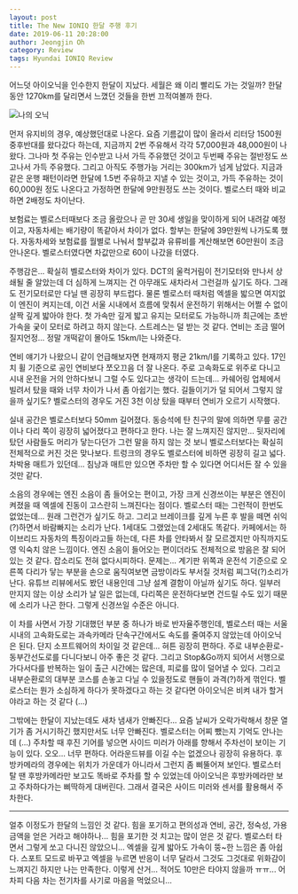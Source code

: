 ```yaml
---
layout: post
title: The New IONIQ 한달 주행 후기
date: 2019-06-11 20:28:00
author: Jeongjin Oh
category: Review
tags: Hyundai IONIQ Review
---
```


어느덧 아이오닉을 인수한지 한달이 지났다. 세월은 왜 이리 빨리도 가는 것일까? 한달동안 1270km를 달리면서 느꼈던 것들을 한번 끄적여볼까 한다.

![나의 오닉](/images/2019-6-11-Review-About-IONIQ/1.jpg)

먼저 유지비의 경우, 예상했던대로 나온다. 요즘 기름값이 많이 올라서 리터당 1500원 중후반대를 왔다갔다 하는데, 지금까지 2번 주유해서 각각 57,000원과 48,000원이 나왔다. 그나마 첫 주유는 인수받고 나서 가득 주유했던 것이고 두번째 주유는 절반정도 쓰고나서 가득 주유했다. 그리고 아직도 주행가능 거리는 300km가 넘게 남았다. 지금과 같은 운행 패턴이라면 한달에 1.5번 주유하고 지낼 수 있는 것이고, 가득 주유하는 것이 60,000원 정도 나온다고 가정하면 한달에 9만원정도 쓰는 것이다. 벨로스터 때와 비교하면 2배정도 차이난다.

보험료는 벨로스터때보다 조금 올랐으나 곧 만 30세 생일을 맞이하게 되어 내려갈 예정이고, 자동차세는 배기량이 똑같아서 차이가 없다. 할부는 한달에 39만원씩 나가도록 했다. 자동차세와 보험료를 월별로 나눠서 할부값과 유류비를 계산해보면 60만원이 조금 안나온다. 벨로스터였다면 차값만으로 60이 나갔을 터였다.

주행감은... 확실히 벨로스터와 차이가 있다. DCT의 울컥거림이 전기모터와 만나서 상쇄될 줄 알았는데 더 심하게 느껴지는 건 아무래도 새차라서 그런걸까 싶기도 하다. 그래도 전기모터로만 다닐 땐 굉장히 부드럽다. 물론 벨로스터 때처럼 엑셀을 밟으면 여지없이 엔진이 켜지는데, 이건 서울 시내에서 흐름에 맞춰서 운전하기 위해서는 어쩔 수 없이 살짝 깊게 밟아야 한다. 첫 가속만 깊게 밟고 유지는 모터로도 가능하니까 최근에는 초반 가속을 궂이 모터로 하려고 하지 않는다. 스트레스는 덜 받는 것 같다. 연비는 조금 떨어질지언정... 정말 개떡같이 몰아도 15km/l는 나와준다.

연비 얘기가 나왔으니 같이 언급해보자면 현재까지 평균 21km/l를 기록하고 있다. 17인치 휠 기준으로 공인 연비보다 쪼오끄음 더 잘 나온다. 주로 고속화도로 위주로 다니고 시내 운전을 거의 안하다보니 그럴 수도 있다고는 생각이 드는데... 카쉐어링 업체에서 빌려서 탔을 때와 너무 차이가 나서 좀 아쉽기는 했다. 길들이기가 덜 되어서 그렇지 않을까 싶기도? 벨로스터의 경우도 거진 3천 이상 탔을 때부터 연비가 오르기 시작했다.

실내 공간은 벨로스터보다 50mm 길어졌다. 동승석에 탄 친구의 말에 의하면 무릎 공간이나 다리 쪽이 굉장히 넓어졌다고 편하다고 한다. 나는 잘 느껴지진 않지만... 뒷자리에 탔던 사람들도 머리가 닿는다던가 그런 말을 하지 않는 것 보니 벨로스터보다는 확실히 전체적으로 커진 것은 맞나보다. 트렁크의 경우도 벨로스터에 비하면 굉장히 길고 넓다. 차박용 매트가 있던데... 침낭과 매트만 있으면 주차만 할 수 있다면 어디서든 잘 수 있을 것만 같다.

소음의 경우에는 엔진 소음이 좀 들어오는 편이고, 가장 크게 신경쓰이는 부분은 엔진이 켜졌을 때 엑셀에 진동이 고스란히 느껴진다는 점이다. 벨로스터 때는 그런적이 한번도 없었는데... 원래 그런건가 싶기도 하고. 그리고 브레이크를 깊게 누른 후 발을 떼면 쉬익(?)하면서 바람빠지는 소리가 난다. 1세대도 그랬었는데 2세대도 똑같다. 카페에서는 하이브리드 자동차의 특징이라고들 하는데, 다른 차를 안타봐서 잘 모르겠지만 아직까지도 영 익숙치 않은 느낌이다. 엔진 소음이 들어오는 편이더라도 전체적으로 방음은 잘 되어 있는 것 같다. 잡소리도 전혀 없다시피하다. 문제는... 계기판 위쪽과 운전석 기준으로 오른쪽 다리가 닿는 부분을 손으로 움직여보면 금방이라도 부서질 것처럼 찌그덕(?)소리가 난다. 유튜브 리뷰에서도 봤던 내용인데 그냥 설계 결함이 아닐까 싶기도 하다. 일부러 만지지 않는 이상 소리가 날 일은 없는데, 다리쪽은 운전하다보면 건드릴 수도 있기 때문에 소리가 나곤 한다. 그렇게 신경쓰일 수준은 아니다.

이 차를 사면서 가장 기대했던 부분 중 하나가 바로 반자율주행인데, 벨로스터 때는 서울 시내의 고속화도로는 과속카메라 단속구간에서도 속도를 줄여주지 않았는데 아이오닉은 된다. 단지 소프트웨어의 차이일 것 같은데... 혀튼 굉장히 편하다. 주로 내부순환로-동부간선도로를 다니다보니 아주 좋은 것 같다. 그리고 Stop&Go까지 되어서 서행으로 가다서다를 반복하는 일이 출근 시간에는 많은데, 피로를 많이 덜어낼 수 있다. 그리고 내부순환로의 대부분 코스를 손놓고 다닐 수 있을정도로 핸들이 과격(?)하게 꺾인다. 벨로스터는 뭔가 소심하게 하다가 못하겠다고 하는 것 같다면 아이오닉은 비켜 내가 할거야라고 하는 것 같다 (...)

그밖에는 한달이 지났는데도 새차 냄새가 안빠진다... 요즘 날씨가 오락가락해서 창문 열기가 좀 거시기하긴 했지만서도 너무 안빠진다. 벨로스터는 어찌 뺐는지 기억도 안나는데 (...) 주차할 때 후진 기어를 넣으면 사이드 미러가 아래를 향해서 주차선이 보이는 기능이 있다. 오오... 너무 편하다. 어라운드뷰를 이길 수는 없겠으나 굉장히 유용하다. 후방카메라의 경우에는 위치가 가운데가 아니라서 그런지 좀 삐뚤어져 보인다. 벨로스터 탈 땐 후방카메라만 보고도 똑바로 주차를 할 수 있었는데 아이오닉은 후방카메라만 보고 주차하다가는 삐딱하게 대버린다. 그래서 결국은 사이드 미러와 센서를 활용해서 주차한다.

---

얼추 이정도가 한달의 느낌인 것 같다. 힘을 포기하고 편의성과 연비, 공간, 정숙성, 가용 금액을 얻은 거라고 해야하나... 힘을 포기한 것 치고는 많이 얻은 것 같다. 벨로스터 타면서 그렇게 쏘고 다니진 않았으니... 엑셀을 깊게 밟아도 가속이 뚱~한 느낌은 좀 아쉽다. 스포트 모드로 바꾸고 엑셀을 누르면 반응이 너무 달라서 그것도 그것대로 위화감이 느껴지긴 하지만 나는 만족한다. 이렇게 산거... 적어도 10만은 타야지 않을까 ㅠㅠ... 어차피 다음 차는 전기차를 사기로 마음을 먹었으니...
